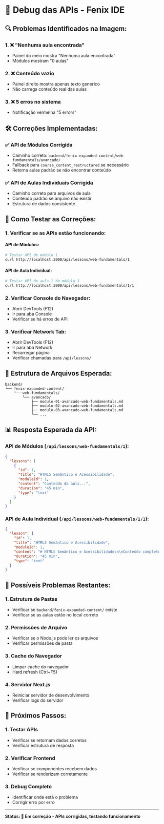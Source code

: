 # 🐛 Debug das APIs - Fenix IDE

## 🔍 **Problemas Identificados na Imagem:**

### **1. ❌ "Nenhuma aula encontrada"**
- Painel do meio mostra "Nenhuma aula encontrada"
- Módulos mostram "0 aulas"

### **2. ❌ Conteúdo vazio**
- Painel direito mostra apenas texto genérico
- Não carrega conteúdo real das aulas

### **3. ❌ 5 erros no sistema**
- Notificação vermelha "5 errors"

## 🛠️ **Correções Implementadas:**

### **✅ API de Módulos Corrigida**
- Caminho correto: `backend/fenix-expanded-content/web-fundamentals/avancado/`
- Fallback para `course_content_restructured` se necessário
- Retorna aulas padrão se não encontrar conteúdo

### **✅ API de Aulas Individuais Corrigida**
- Caminho correto para arquivos de aula
- Conteúdo padrão se arquivo não existir
- Estrutura de dados consistente

## 🧪 **Como Testar as Correções:**

### **1. Verificar se as APIs estão funcionando:**

#### **API de Módulos:**
```bash
# Testar API de módulo 1
curl http://localhost:3000/api/lessons/web-fundamentals/1
```

#### **API de Aula Individual:**
```bash
# Testar API de aula 1 do módulo 1
curl http://localhost:3000/api/lessons/web-fundamentals/1/1
```

### **2. Verificar Console do Navegador:**
- Abrir DevTools (F12)
- Ir para aba Console
- Verificar se há erros de API

### **3. Verificar Network Tab:**
- Abrir DevTools (F12)
- Ir para aba Network
- Recarregar página
- Verificar chamadas para `/api/lessons/`

## 🔧 **Estrutura de Arquivos Esperada:**

```
backend/
└── fenix-expanded-content/
    └── web-fundamentals/
        └── avancado/
            ├── modulo-01-avancado-web-fundamentals.md
            ├── modulo-02-avancado-web-fundamentals.md
            ├── modulo-03-avancado-web-fundamentals.md
            └── ...
```

## 📊 **Resposta Esperada da API:**

### **API de Módulos (`/api/lessons/web-fundamentals/1`):**
```json
{
  "lessons": [
    {
      "id": 1,
      "title": "HTML5 Semântico e Acessibilidade",
      "moduleId": 1,
      "content": "Conteúdo da aula...",
      "duration": "45 min",
      "type": "text"
    }
  ]
}
```

### **API de Aula Individual (`/api/lessons/web-fundamentals/1/1`):**
```json
{
  "lesson": {
    "id": 1,
    "title": "HTML5 Semântico e Acessibilidade",
    "moduleId": 1,
    "content": "# HTML5 Semântico e Acessibilidade\n\nConteúdo completo da aula...",
    "duration": "45 min",
    "type": "text"
  }
}
```

## 🚨 **Possíveis Problemas Restantes:**

### **1. Estrutura de Pastas**
- Verificar se `backend/fenix-expanded-content/` existe
- Verificar se as aulas estão no local correto

### **2. Permissões de Arquivo**
- Verificar se o Node.js pode ler os arquivos
- Verificar permissões de pasta

### **3. Cache do Navegador**
- Limpar cache do navegador
- Hard refresh (Ctrl+F5)

### **4. Servidor Next.js**
- Reiniciar servidor de desenvolvimento
- Verificar logs do servidor

## 🎯 **Próximos Passos:**

### **1. Testar APIs**
- Verificar se retornam dados corretos
- Verificar estrutura de resposta

### **2. Verificar Frontend**
- Verificar se componentes recebem dados
- Verificar se renderizam corretamente

### **3. Debug Completo**
- Identificar onde está o problema
- Corrigir erro por erro

---

**Status: 🔧 Em correção - APIs corrigidas, testando funcionamento**








